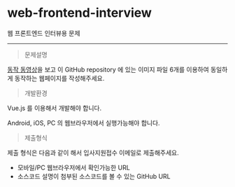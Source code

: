 # web-frontend-interview

웹 프론트엔드 인터뷰용 문제

---

> 문제설명

[동작 동영상](https://youtu.be/Bi3NpkjIQUA)을 보고 이 GitHub repository 에 있는 이미지 파일 6개를 이용하여 동일하게 동작하는 웹페이지를 작성해주세요.

> 개발환경

Vue.js 를 이용해서 개발해야 합니다.

Android, iOS, PC 의 웹브라우저에서 실행가능해야 합니다.

> 제출형식

제출 형식은 다음과 같이 해서 입사지원접수 이메일로 제출해주세요.

- 모바일/PC 웹브라우저에서 확인가능한 URL
- 소스코드 설명이 첨부된 소스코드를 볼 수 있는 GitHub URL
